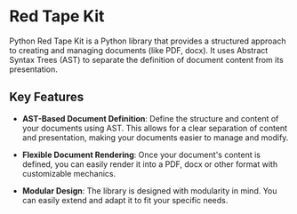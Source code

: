 # Red Tape Kit

Python Red Tape Kit is a Python library that provides a structured approach to creating and managing documents (like PDF, docx). It uses Abstract Syntax Trees (AST) to separate the definition of document content from its presentation.

## Key Features

- **AST-Based Document Definition**: Define the structure and content of your documents using AST. This allows for a clear separation of content and presentation, making your documents easier to manage and modify.

- **Flexible Document Rendering**: Once your document's content is defined, you can easily render it into a PDF, docx or other format with customizable mechanics.

- **Modular Design**: The library is designed with modularity in mind. You can easily extend and adapt it to fit your specific needs.
